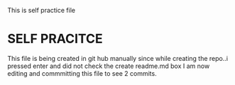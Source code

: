 This is self practice file
# SELF PRACITCE
This file is being created in git hub manually since while creating the repo..i pressed enter and did not check the create readme.md box
I am now editing and commmitting this file to see 2 commits.

